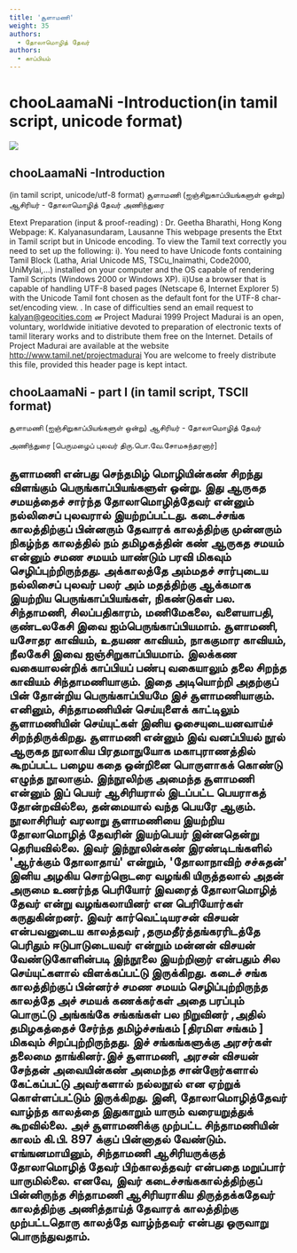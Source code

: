 ```yaml
---
title: 'சூளாமணி'
weight: 35
authors:
  - தோலாமொழித் தேவர்
authors:
  - காப்பியம்
---
```


# chooLaamaNi -Introduction(in tamil script, unicode format)

![](https://www.projectmadurai.org/pm_etexts/utf8/pmdr0.gif)

## chooLaamaNi -Introduction
(in tamil script, unicode/utf-8 format)
சூளாமணி (ஐஞ்சிறுகாப்பியங்களுள் ஒன்று)
ஆசிரியர் - தோலாமொழித் தேவர்
அணிந்துரை

Etext Preparation (input & proof-reading) : Dr. Geetha Bharathi, Hong Kong
Webpage: K. Kalyanasundaram, Lausanne
This webpage presents the Etxt in Tamil script but in Unicode encoding.
To view the Tamil text correctly you need to set up the following:
i). You need to have Unicode fonts containing Tamil Block (Latha,
Arial Unicode MS, TSCu_Inaimathi, Code2000, UniMylai,...) installed on your computer
and the OS capable of rendering Tamil Scripts (Windows 2000 or Windows XP).
ii)Use a browser that is capable of handling UTF-8 based pages
(Netscape 6, Internet Explorer 5) with the Unicode Tamil font chosen as the default font for the UTF-8 char-set/encoding view.
. In case of difficulties send an email request to [kalyan@geocities.com](mailto:kalyan@geocities.com)
ன Project Madurai 1999
Project Madurai is an open, voluntary, worldwide initiative devoted
to preparation of electronic texts of tamil literary works and to
distribute them free on the Internet. Details of Project Madurai are
available at the website http://www.tamil.net/projectmadurai
You are welcome to freely distribute this file, provided this
header page is kept intact.

## chooLaamaNi - part I (in tamil script, TSCII format)
சூளாமணி (ஐஞ்சிறுகாப்பியங்களுள் ஒன்று)
ஆசிரியர் - தோலாமொழித் தேவர்

அணிந்துரை
[பெருமழைப் புலவர் திரு.பொ.வே.சோமசுந்தரனார்]

சூளாமணி என்பது செந்தமிழ் மொழியின்கண் சிறந்து விளங்கும் பெருங்காப்பியங்களுள் ஒன்று. இது ஆருகத சமயத்தைச் சார்ந்த தோலாமொழித்தேவர் என்னும் நல்லிசைப் புலவரால் இயற்றப்பட்டது. கடைச்சங்க காலத்திற்குப் பின்னரும் தேவாரக் காலத்திற்கு முன்னரும் நிகழ்ந்த காலத்தில் நம் தமிழகத்தின் கண் ஆருகத சமயம் என்னும் சமண சமயம் யாண்டும் பரவி மிகவும் செழிப்புற்றிருந்தது. அக்காலத்தே அம்மதச் சார்புடைய நல்லிசைப் புலவர் பலர் அம் மதத்திற்கு ஆக்கமாக இயற்றிய பெருங்காப்பியங்கள், நிகண்டுகள் பல.
சிந்தாமணி, சிலப்பதிகாரம், மணிமேகலை, வளையாபதி, குண்டலகேசி இவை ஐம்பெருங்காப்பியமாம். சூளாமணி, யசோதர காவியம், உதயண காவியம், நாககுமார காவியம், நீலகேசி இவை ஐஞ்சிறுகாப்பியமாம். இலக்கண வகையாலன்றிக் காப்பியப் பண்பு வகையாலும் தலை சிறந்த காவியம் சிந்தாமணியாகும். இதை அடியொற்றி அதற்குப் பின் தோன்றிய பெருங்காப்பியமே இச் சூளாமணியாகும். எனினும், சிந்தாமணியின் செய்யுளைக் காட்டிலும் சூளாமணியின் செய்யுட்கள் இனிய ஓசையுடையனவாய்ச் சிறந்திருக்கிறது.
சூளாமணி என்னும் இவ் வனப்பியல் நூல் ஆருகத நூலாகிய பிரதமாநுயோக மகாபுராணத்தில் கூறப்பட்ட பழைய கதை ஒன்றினை பொருளாகக் கொண்டு எழுந்த நூலாகும். இந்நூலிற்கு அமைந்த சூளாமணி என்னும் இப் பெயர் ஆசிரியரால் இடப்பட்ட பெயராகத் தோன்றவில்லை, தன்மையால் வந்த பெயரே ஆகும்.
நூலாசிரியர் வரலாறு
சூளாமணியை இயற்றிய தோலாமொழித் தேவரின் இயற்பெயர் இன்னதென்று தெரியவில்லை. இவர் இந்நூலின்கண் இரண்டிடங்களில் 'ஆர்க்கும் தோலாதாய்' என்றும், 'தோலாநாவிற் சச்சுதன்' இனிய அழகிய சொற்றொடரை வழங்கி யிருத்தலால் அதன் அருமை உணர்ந்த பெரியோர் இவரைத் தோலாமொழித் தேவர் என்று வழங்கலாயினர் என பெரியோர்கள் கருதுகின்றனர்.
இவர் கார்வெட்டியரசன் விசயன் என்பவனுடைய காலத்தவர் ,தருமதீர்த்தங்கரரிடத்தே பெரிதும் ஈடுபாடுடையவர் என்றும் மன்னன் விசயன் வேண்டுகோளின்படி இந்நூலை இயற்றினார் என்பதும் சில செய்யுட்களால் விளக்கப்பட்டு இருக்கிறது. கடைச் சங்க காலத்திற்குப் பின்னர்ச் சமண சமயம் செழிப்புற்றிருந்த காலத்தே அச் சமயக் கணக்கர்கள் அதை பரப்பும் பொருட்டு அங்கங்கே சங்கங்கள் பல நிறுவினர் ,அதில் தமிழகத்தைச் சேர்ந்த தமிழ்ச்சங்கம் [திரமிள சங்கம் ] மிகவும் சிறப்புற்றிருந்தது. இச் சங்கங்களுக்கு அரசர்கள் தலைமை தாங்கினர்.இச் சூளாமணி, அரசன் விசயன் சேந்தன் அவையின்கண் அமைந்த சான்றோர்களால் கேட்கப்பட்டு அவர்களால் நல்லநூல் என ஏற்றுக் கொள்ளப்பட்டும் இருக்கிறது.
இனி, தோலாமொழித்தேவர் வாழ்ந்த காலத்தை இதுகாறும் யாரும் வரையறுத்துக் கூறவில்லை. அச் சூளாமணிக்கு முற்பட்ட சிந்தாமணியின் காலம் கி.பி. 897 க்குப் பின்னாதல் வேண்டும். எங்ஙனமாயினும், சிந்தாமணி ஆசிரியருக்குத் தோலாமொழித் தேவர் பிற்காலத்தவர் என்பதை மறுப்பார் யாருமில்லை. எனவே, இவர் கடைச்சங்ககால்த்திற்குப் பின்னிருந்த சிந்தாமணி ஆசிரியராகிய திருத்தக்கதேவர் காலத்திற்கு அணித்தாய்த் தேவாரக் காலத்திற்கு முற்பட்டதொரு காலத்தே வாழ்ந்தவர் என்பது ஒருவாறு பொருந்துவதாம்.
------